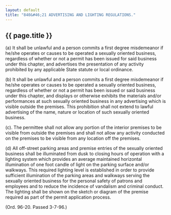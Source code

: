 ```yaml
---
layout: default 
title: "840&#46;21 ADVERTISING AND LIGHTING REGULATIONS."
---
```


{{ page.title }}
----------------

​(a) It shall be unlawful and a person commits a first degree
misdemeanor if he/she operates or causes to be operated a sexually
oriented business, regardless of whether or not a permit has been issued
for said business under this chapter, and advertises the presentation of
any activity prohibited by any applicable State statute or local
ordinance.

​(b) It shall be unlawful and a person commits a first degree
misdemeanor if he/she operates or causes to be operated a sexually
oriented business, regardless of whether or not a permit has been issued
or said business under this chapter, and displays or otherwise exhibits
the materials and/or performances at such sexually oriented business in
any advertising which is visible outside the premises. This prohibition
shall not extend to lawful advertising of the name, nature or location
of such sexually oriented business.

(c). The permittee shall not allow any portion of the interior premises
to be visible from outside the premises and shall not allow any activity
conducted on the premises to be visible from any location off the
premises.

​(d) All off-street parking areas and premise entries of the sexually
oriented business shall be illuminated from dusk to closing hours of
operation with a lighting system which provides an average maintained
horizontal illumination of one foot candle of light on the parking
surface and/or walkways. This required lighting level is established in
order to provide sufficient illumination of the parking areas and
walkways serving the sexually oriented business for the personal safety
of patrons and employees and to reduce the incidence of vandalism and
criminal conduct. The lighting shall be shown on the sketch or diagram
of the premise required as part of the permit application process.

(Ord. 96-20. Passed 3-7-96.)
